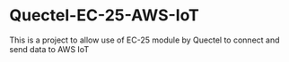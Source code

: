 # Quectel-EC-25-AWS-IoT
This is a project to allow use of EC-25 module by Quectel to connect and send data to AWS IoT 
